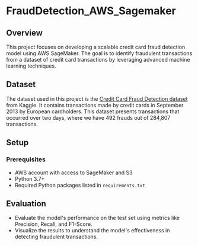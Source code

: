 # FraudDetection_AWS_Sagemaker

## Overview
This project focuses on developing a scalable credit card fraud detection model using AWS SageMaker. The goal is to identify fraudulent transactions from a dataset of credit card transactions by leveraging advanced machine learning techniques.


## Dataset
The dataset used in this project is the [Credit Card Fraud Detection dataset](https://www.kaggle.com/mlg-ulb/creditcardfraud) from Kaggle. It contains transactions made by credit cards in September 2013 by European cardholders. This dataset presents transactions that occurred over two days, where we have 492 frauds out of 284,807 transactions.

## Setup
### Prerequisites
- AWS account with access to SageMaker and S3
- Python 3.7+
- Required Python packages listed in `requirements.txt`

## Evaluation
- Evaluate the model's performance on the test set using metrics like Precision, Recall, and F1-Score.
- Visualize the results to understand the model's effectiveness in detecting fraudulent transactions.
